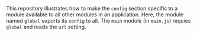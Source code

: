 This repository illustrates how to make the ``config`` section specific to a module available to all other modules in an application. Here, the module named ``global`` exports its ``config`` to all. The ``main`` module (in ``main.js``) requies ``global`` and reads the ``url`` setting.
